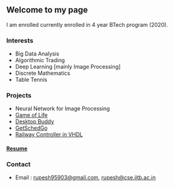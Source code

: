 ## Welcome to my page

I am enrolled currently enrolled in 4 year BTech program (2020). 

### Interests

- Big Data Analysis
- Algorithmic Trading
- Deep Learning [mainly Image Processing]
- Discrete Mathematics 
- Table Tennis

### Projects

- Neural Network for Image Processing
- [Game of Life](https://github.com/dungeon-masterRupesh/Game-of-life)
- [Desktop Buddy](https://github.com/ashish-221b/Hack-U)
- [GetSchedGo](https://github.com/ashish-221b/Get-Sched-Go)
- [Railway Controller in VHDL](https://github.com/Naman-ntc/Railway-Controller-FPGA)

#### [Resume](https://www.cse.iitb.ac.in/~rupesh/Resume2.pdf)

### Contact

- Email : rupesh95903@gmail.com, rupesh@cse.iitb.ac.in


